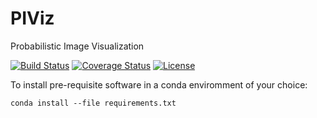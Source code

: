 # PIViz
Probabilistic Image Visualization 

[![Build Status](https://www.travis-ci.org/moeyensj/PIViz.svg?branch=master)](https://www.travis-ci.org/moeyensj/PIViz)
[![Coverage Status](https://coveralls.io/repos/github/moeyensj/PIViz/badge.svg?branch=master)](https://coveralls.io/github/moeyensj/PIViz?branch=master)
[![License](https://img.shields.io/badge/License-BSD%203--Clause-blue.svg)](https://opensource.org/licenses/BSD-3-Clause)

To install pre-requisite software in a conda enviromment of your choice:

```conda install --file requirements.txt```
